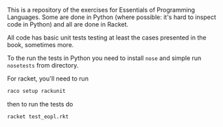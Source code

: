 This is a repository of the exercises for Essentials of Programming
Languages. Some are done in Python (where possible: it's hard to
inspect code in Python) and all are done in Racket.

All code has basic unit tests testing at least the cases presented in
the book, sometimes more.

To the run the tests in Python you need to install ``nose`` and
simple run ``nosetests`` from directory.

For racket, you'll need to run

```sh
raco setup rackunit
```

then to run the tests do

```sh
racket test_eopl.rkt
```
